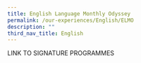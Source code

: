 ```yaml
---
title: English Language Monthly Odyssey
permalink: /our-experiences/English/ELMO
description: ""
third_nav_title: English
---
```

LINK TO SIGNATURE PROGRAMMES